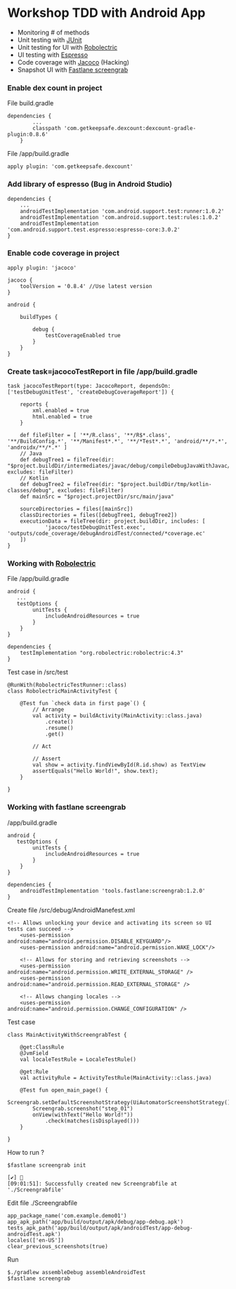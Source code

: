 # Workshop TDD with Android App
* Monitoring # of methods
* Unit testing with [JUnit](https://github.com/junit-team/junit4/wiki)
* Unit testing for UI with [Robolectric](http://robolectric.org/)
* UI testing with [Espresso](https://developer.android.com/training/testing/espresso)
* Code coverage with [Jacoco](https://github.com/jacoco/jacoco) (Hacking)
* Snapshot UI with [Fastlane screengrab](https://docs.fastlane.tools/actions/screengrab/)

### Enable dex count in project
File build.gradle
```
dependencies {
        ...
        classpath 'com.getkeepsafe.dexcount:dexcount-gradle-plugin:0.8.6'
    }
```
File /app/build.gradle
```
apply plugin: 'com.getkeepsafe.dexcount'
```

### Add library of espresso (Bug in Android Studio)
```
dependencies {
    ...
    androidTestImplementation 'com.android.support.test:runner:1.0.2'
    androidTestImplementation 'com.android.support.test:rules:1.0.2'
    androidTestImplementation 'com.android.support.test.espresso:espresso-core:3.0.2'
}
```

### Enable code coverage in project
```
apply plugin: 'jacoco'

jacoco {
    toolVersion = '0.8.4' //Use latest version
}

android {
    
    buildTypes {

        debug {
            testCoverageEnabled true
        }
    }
}
```

### Create task=jacocoTestReport in file /app/build.gradle
```
task jacocoTestReport(type: JacocoReport, dependsOn: ['testDebugUnitTest', 'createDebugCoverageReport']) {

    reports {
        xml.enabled = true
        html.enabled = true
    }

    def fileFilter = [ '**/R.class', '**/R$*.class', '**/BuildConfig.*', '**/Manifest*.*', '**/*Test*.*', 'android/**/*.*', 'androidx/**/*.*' ]
    // Java
    def debugTree1 = fileTree(dir: "$project.buildDir/intermediates/javac/debug/compileDebugJavaWithJavac/classes", excludes: fileFilter)
    // Kotlin
    def debugTree2 = fileTree(dir: "$project.buildDir/tmp/kotlin-classes/debug", excludes: fileFilter)
    def mainSrc = "$project.projectDir/src/main/java"

    sourceDirectories = files([mainSrc])
    classDirectories = files([debugTree1, debugTree2])
    executionData = fileTree(dir: project.buildDir, includes: [
            'jacoco/testDebugUnitTest.exec', 'outputs/code_coverage/debugAndroidTest/connected/*coverage.ec'
    ])
}
```

### Working with [Robolectric](http://robolectric.org/)
File /app/build.gradle
```
android {
   ...
   testOptions {
        unitTests {
            includeAndroidResources = true
        }
    }
}

dependencies {
    testImplementation "org.robolectric:robolectric:4.3"
}
```

Test case in /src/test
```
@RunWith(RobolectricTestRunner::class)
class RobolectricMainActivityTest {

    @Test fun `check data in first page`() {
        // Arrange
        val activity = buildActivity(MainActivity::class.java)
            .create()
            .resume()
            .get()

        // Act

        // Assert
        val show = activity.findViewById(R.id.show) as TextView
        assertEquals("Hello World!", show.text);
    }

}
```

### Working with fastlane screengrab
/app/build.gradle
```
android {
   testOptions {
        unitTests {
            includeAndroidResources = true
        }
    }
}

dependencies {
    androidTestImplementation 'tools.fastlane:screengrab:1.2.0'
}
```

Create file /src/debug/AndroidManefest.xml
```
<!-- Allows unlocking your device and activating its screen so UI tests can succeed -->
    <uses-permission android:name="android.permission.DISABLE_KEYGUARD"/>
    <uses-permission android:name="android.permission.WAKE_LOCK"/>

    <!-- Allows for storing and retrieving screenshots -->
    <uses-permission android:name="android.permission.WRITE_EXTERNAL_STORAGE" />
    <uses-permission android:name="android.permission.READ_EXTERNAL_STORAGE" />

    <!-- Allows changing locales -->
    <uses-permission android:name="android.permission.CHANGE_CONFIGURATION" />
```

Test case
```
class MainActivityWithScreengrabTest {

    @get:ClassRule
    @JvmField
    val localeTestRule = LocaleTestRule()

    @get:Rule
    val activityRule = ActivityTestRule(MainActivity::class.java)

    @Test fun open_main_page() {
        Screengrab.setDefaultScreenshotStrategy(UiAutomatorScreenshotStrategy())
        Screengrab.screenshot("step_01")
        onView(withText("Hello World!"))
            .check(matches(isDisplayed()))
    }

}
```

How to run ?
```
$fastlane screengrab init

[✔] 🚀
[09:01:51]: Successfully created new Screengrabfile at './Screengrabfile'
```

Edit file ./Screengrabfile
```
app_package_name('com.example.demo01')
app_apk_path('app/build/output/apk/debug/app-debug.apk')
tests_apk_path('app/build/output/apk/androidTest/app-debug-androidTest.apk')
locales(['en-US'])
clear_previous_screenshots(true)
```

Run
```
$./gradlew assembleDebug assembleAndroidTest
$fastlane screengrab
```
```
